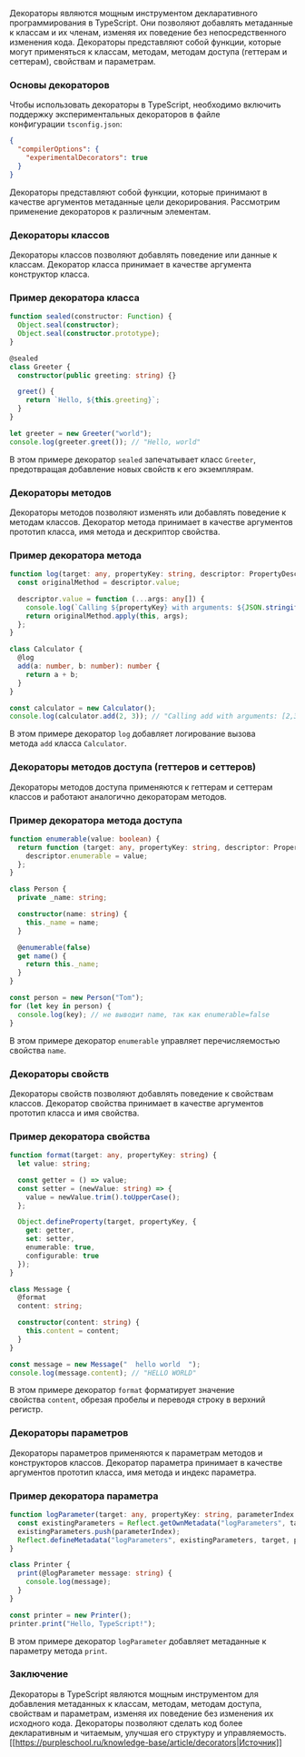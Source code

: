 
Декораторы являются мощным инструментом декларативного программирования в TypeScript. Они позволяют добавлять метаданные к классам и их членам, изменяя их поведение без непосредственного изменения кода. Декораторы представляют собой функции, которые могут применяться к классам, методам, методам доступа (геттерам и сеттерам), свойствам и параметрам.

### Основы декораторов

Чтобы использовать декораторы в TypeScript, необходимо включить поддержку экспериментальных декораторов в файле конфигурации `tsconfig.json`:

```json
{
  "compilerOptions": {
    "experimentalDecorators": true
  }
}
```

Декораторы представляют собой функции, которые принимают в качестве аргументов метаданные цели декорирования. Рассмотрим применение декораторов к различным элементам.

### Декораторы классов

Декораторы классов позволяют добавлять поведение или данные к классам. Декоратор класса принимает в качестве аргумента конструктор класса.

### Пример декоратора класса

```typescript
function sealed(constructor: Function) {
  Object.seal(constructor);
  Object.seal(constructor.prototype);
}

@sealed
class Greeter {
  constructor(public greeting: string) {}

  greet() {
    return `Hello, ${this.greeting}`;
  }
}

let greeter = new Greeter("world");
console.log(greeter.greet()); // "Hello, world"
```

В этом примере декоратор `sealed` запечатывает класс `Greeter`, предотвращая добавление новых свойств к его экземплярам.

### Декораторы методов

Декораторы методов позволяют изменять или добавлять поведение к методам классов. Декоратор метода принимает в качестве аргументов прототип класса, имя метода и дескриптор свойства.

### Пример декоратора метода

```typescript
function log(target: any, propertyKey: string, descriptor: PropertyDescriptor) {
  const originalMethod = descriptor.value;

  descriptor.value = function (...args: any[]) {
    console.log(`Calling ${propertyKey} with arguments: ${JSON.stringify(args)}`);
    return originalMethod.apply(this, args);
  };
}

class Calculator {
  @log
  add(a: number, b: number): number {
    return a + b;
  }
}

const calculator = new Calculator();
console.log(calculator.add(2, 3)); // "Calling add with arguments: [2,3]" "5"
```

В этом примере декоратор `log` добавляет логирование вызова метода `add` класса `Calculator`.

### Декораторы методов доступа (геттеров и сеттеров)

Декораторы методов доступа применяются к геттерам и сеттерам классов и работают аналогично декораторам методов.

### Пример декоратора метода доступа

```typescript
function enumerable(value: boolean) {
  return function (target: any, propertyKey: string, descriptor: PropertyDescriptor) {
    descriptor.enumerable = value;
  };
}

class Person {
  private _name: string;

  constructor(name: string) {
    this._name = name;
  }

  @enumerable(false)
  get name() {
    return this._name;
  }
}

const person = new Person("Tom");
for (let key in person) {
  console.log(key); // не выводит name, так как enumerable=false
}
```

В этом примере декоратор `enumerable` управляет перечисляемостью свойства `name`.

### Декораторы свойств

Декораторы свойств позволяют добавлять поведение к свойствам классов. Декоратор свойства принимает в качестве аргументов прототип класса и имя свойства.

### Пример декоратора свойства

```typescript
function format(target: any, propertyKey: string) {
  let value: string;

  const getter = () => value;
  const setter = (newValue: string) => {
    value = newValue.trim().toUpperCase();
  };

  Object.defineProperty(target, propertyKey, {
    get: getter,
    set: setter,
    enumerable: true,
    configurable: true
  });
}

class Message {
  @format
  content: string;

  constructor(content: string) {
    this.content = content;
  }
}

const message = new Message("  hello world  ");
console.log(message.content); // "HELLO WORLD"
```

В этом примере декоратор `format` форматирует значение свойства `content`, обрезая пробелы и переводя строку в верхний регистр.

### Декораторы параметров

Декораторы параметров применяются к параметрам методов и конструкторов классов. Декоратор параметра принимает в качестве аргументов прототип класса, имя метода и индекс параметра.

### Пример декоратора параметра

```typescript
function logParameter(target: any, propertyKey: string, parameterIndex: number) {
  const existingParameters = Reflect.getOwnMetadata("logParameters", target, propertyKey) || [];
  existingParameters.push(parameterIndex);
  Reflect.defineMetadata("logParameters", existingParameters, target, propertyKey);
}

class Printer {
  print(@logParameter message: string) {
    console.log(message);
  }
}

const printer = new Printer();
printer.print("Hello, TypeScript!");
```

В этом примере декоратор `logParameter` добавляет метаданные к параметру метода `print`.

### Заключение

Декораторы в TypeScript являются мощным инструментом для добавления метаданных к классам, методам, методам доступа, свойствам и параметрам, изменяя их поведение без изменения их исходного кода. Декораторы позволяют сделать код более декларативным и читаемым, улучшая его структуру и управляемость.
[[https://purpleschool.ru/knowledge-base/article/decorators|Источник]]